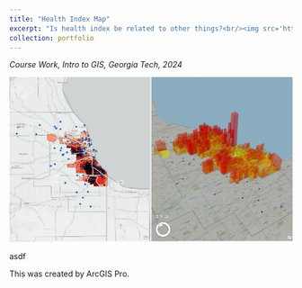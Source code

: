 ```yaml
---
title: "Health Index Map"
excerpt: "Is health index be related to other things?<br/><img src='https://github.com/hjyu483/hojungyu.github.io/blob/master/images/linking2d_3d.png?raw=true'>"
collection: portfolio
---
```

*Course Work, Intro to GIS, Georgia Tech, 2024* <br>

<img src = 'https://github.com/hjyu483/hojungyu.github.io/blob/master/images/linking2d_3d.png?raw=true'> 

asdf

This was created by 
ArcGIS Pro. 
